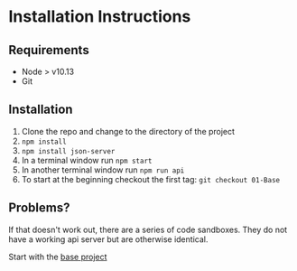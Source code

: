# Installation Instructions

## Requirements
- Node > v10.13
- Git

## Installation
1. Clone the repo and change to the directory of the project
2. `npm install`
3. `npm install json-server`
4. In a terminal window run `npm start`
5. In another terminal window run `npm run api`
6. To start at the beginning checkout the first tag: `git checkout 01-Base`

## Problems?
If that doesn't work out, there are a series of code sandboxes. They do not have
a working api server but are otherwise identical.

Start with the [base project](https://codesandbox.io/s/refactoring-02-tmh62
)
